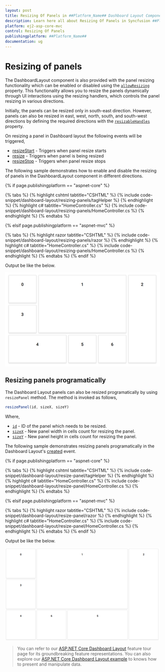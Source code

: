 ```yaml
---
layout: post
title: Resizing Of Panels in ##Platform_Name## Dashboard Layout Component
description: Learn here all about Resizing Of Panels in Syncfusion ##Platform_Name## Dashboard Layout component and more.
platform: ej2-asp-core-mvc
control: Resizing Of Panels
publishingplatform: ##Platform_Name##
documentation: ug
---
```



# Resizing of panels

The DashboardLayout component is also provided with the panel resizing functionality which can be enabled or disabled using the [`allowResizing`](https://help.syncfusion.com/cr/cref_files/aspnetcore-js2/Syncfusion.EJ2~Syncfusion.EJ2.Layouts.DashboardLayout~AllowResizing.html) property. This functionality allows you to resize the panels dynamically through UI interactions using the resizing handlers, which controls the panel resizing in various directions.

Initially, the panels can be resized only in south-east direction. However, panels can also be resized in east, west, north, south, and south-west directions by defining the required directions with the [`resizableHandles`](https://help.syncfusion.com/cr/cref_files/aspnetcore-js2/Syncfusion.EJ2~Syncfusion.EJ2.Layouts.DashboardLayout~ResizableHandles.html) property.

On resizing a panel in Dashboard layout the following events will be triggered,
* [resizeStart](https://help.syncfusion.com/cr/cref_files/aspnetcore-js2/Syncfusion.EJ2~Syncfusion.EJ2.Layouts.DashboardLayout~ResizeStart.html) - Triggers when panel resize starts
* [resize](https://help.syncfusion.com/cr/cref_files/aspnetcore-js2/Syncfusion.EJ2~Syncfusion.EJ2.Layouts.DashboardLayout~Resize.html) - Triggers when panel is being resized
* [resizeStop](https://help.syncfusion.com/cr/cref_files/aspnetcore-js2/Syncfusion.EJ2~Syncfusion.EJ2.Layouts.DashboardLayout~ResizeStop.html) - Triggers when panel resize stops

The following sample demonstrates how to enable and disable the resizing of panels in the DashboardLayout component in different directions.

{% if page.publishingplatform == "aspnet-core" %}

{% tabs %}
{% highlight cshtml tabtitle="CSHTML" %}
{% include code-snippet/dashboard-layout/resizing-panels/tagHelper %}
{% endhighlight %}
{% highlight c# tabtitle="HomeController.cs" %}
{% include code-snippet/dashboard-layout/resizing-panels/HomeController.cs %}
{% endhighlight %}
{% endtabs %}

{% elsif page.publishingplatform == "aspnet-mvc" %}

{% tabs %}
{% highlight razor tabtitle="CSHTML" %}
{% include code-snippet/dashboard-layout/resizing-panels/razor %}
{% endhighlight %}
{% highlight c# tabtitle="HomeController.cs" %}
{% include code-snippet/dashboard-layout/resizing-panels/HomeController.cs %}
{% endhighlight %}
{% endtabs %}
{% endif %}



Output be like the below.

![Resizing panels](./../images/resizing_panels.PNG)

## Resizing panels programatically

The Dashboard Layout panels can also be resized programatically by using `resizePanel` method. The method is invoked as follows,

```js
resizePanel(id, sizeX, sizeY)

```

Where,
* [`id`](https://help.syncfusion.com/cr/cref_files/aspnetcore-js2/Syncfusion.EJ2~Syncfusion.EJ2.Layouts.DashboardLayoutPanel~Id.html) - ID of the panel which needs to be resized.
* [`sizeX`](https://help.syncfusion.com/cr/cref_files/aspnetcore-js2/Syncfusion.EJ2~Syncfusion.EJ2.Layouts.DashboardLayoutPanel~SizeX.html) - New panel width in cells count for resizing the panel.
* [`sizeY`](https://help.syncfusion.com/cr/cref_files/aspnetcore-js2/Syncfusion.EJ2~Syncfusion.EJ2.Layouts.DashboardLayoutPanel~SizeY.html) - New panel height in cells count for resizing the panel.

The following sample demonstrates resizing panels programatically in the Dashboard Layout's [created](https://help.syncfusion.com/cr/cref_files/aspnetcore-js2/Syncfusion.EJ2~Syncfusion.EJ2.Layouts.DashboardLayout~Created.html) event.

{% if page.publishingplatform == "aspnet-core" %}

{% tabs %}
{% highlight cshtml tabtitle="CSHTML" %}
{% include code-snippet/dashboard-layout/resize-panel/tagHelper %}
{% endhighlight %}
{% highlight c# tabtitle="HomeController.cs" %}
{% include code-snippet/dashboard-layout/resize-panel/HomeController.cs %}
{% endhighlight %}
{% endtabs %}

{% elsif page.publishingplatform == "aspnet-mvc" %}

{% tabs %}
{% highlight razor tabtitle="CSHTML" %}
{% include code-snippet/dashboard-layout/resize-panel/razor %}
{% endhighlight %}
{% highlight c# tabtitle="HomeController.cs" %}
{% include code-snippet/dashboard-layout/resize-panel/HomeController.cs %}
{% endhighlight %}
{% endtabs %}
{% endif %}



Output be like the below.

![Resizing panels](./../images/resize_panel.PNG)

> You can refer to our [ASP.NET Core Dashboard Layout](https://www.syncfusion.com/aspnet-core-ui-controls/dashboard-layout) feature tour page for its groundbreaking feature representations. You can also explore our [ASP.NET Core Dashboard Layout example](https://ej2.syncfusion.com/aspnetcore/DashboardLayout/DefaultFunctionalities#/material) to knows how to present and manipulate data.